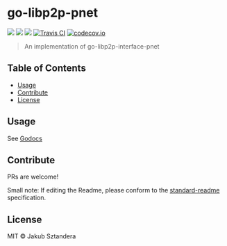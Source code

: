 go-libp2p-pnet
==================

[![](https://img.shields.io/badge/made%20by-Protocol%20Labs-blue.svg?style=flat-square)](http://ipn.io)
[![](https://img.shields.io/badge/project-IPFS-blue.svg?style=flat-square)](http://libp2p.io/)
[![](https://img.shields.io/badge/freenode-%23ipfs-blue.svg?style=flat-square)](http://webchat.freenode.net/?channels=%23ipfs)
[![Travis CI](https://img.shields.io/travis/libp2p/go-libp2p-pnet.svg?style=flat-square&branch=master)](https://travis-ci.org/libp2p/go-libp2p-pnet)
[![codecov.io](https://img.shields.io/codecov/c/github/libp2p/go-libp2p-pnet.svg?style=flat-square&branch=master)](https://codecov.io/github/libp2p/go-libp2p-pnet?branch=master)

> An implementation of go-libp2p-interface-pnet


## Table of Contents

- [Usage](#usage)
- [Contribute](#contribute)
- [License](#license)

## Usage

See [Godocs](https://godoc.org/github.com/libp2p/go-libp2p-pnet)

## Contribute

PRs are welcome!

Small note: If editing the Readme, please conform to the [standard-readme](https://github.com/RichardLitt/standard-readme) specification.

## License

MIT © Jakub Sztandera
